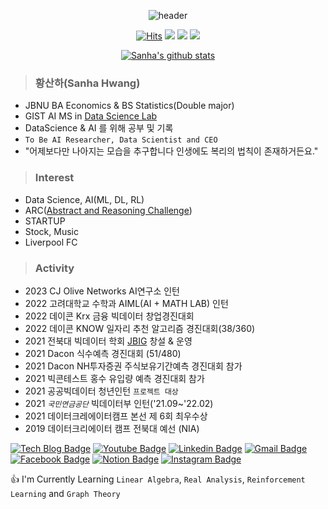 <div align=center>
  
![header](https://capsule-render.vercel.app/api?type=waving&color=8C&height=200&section=header&text=Sanha%20&fontSize=50&animation=twinkling&fontcolor=8B4513&descSize=100)
  
[![Hits](https://hits.seeyoufarm.com/api/count/incr/badge.svg?url=https%3A%2F%2Fgithub.com%2Fhsh6449%2Fhit-counter&count_bg=%23222C1B&title_bg=%235C5F64&icon=github.svg&icon_color=%23F0F4F0&title=hits&edge_flat=false)](https://hits.seeyoufarm.com)
  <img src="https://img.shields.io/badge/Python-3766AB?style=flat-square&logo=Python&logoColor=white"/> <img src="https://img.shields.io/badge/R Program-178DC3?style=flat-square&logo=R&logoColor=white"/> <img src="https://img.shields.io/badge/C++-00599C?style=flat-square&logo=Cplusplus&logoColor=white"/>
  
[![Sanha's github stats](https://github-readme-stats.vercel.app/api?username=hsh6449)](https://github.com/anuraghazra/github-readme-stats)

</div>
  
> ### 황산하(Sanha Hwang)
- JBNU BA Economics & BS Statistics(Double major)
- GIST AI MS in [Data Science Lab](https://sundong.kim/)
- DataScience & AI 를 위해 공부 및 기록
- `To Be AI Researcher, Data Scientist and CEO`
- "어제보다만 나아지는 모습을 추구합니다 인생에도 복리의 법칙이 존재하거든요."

> ### Interest
- Data Science, AI(ML, DL, RL)
- ARC([Abstract and Reasoning Challenge](https://www.kaggle.com/c/abstraction-and-reasoning-challenge)) 
- STARTUP
- Stock, Music
- Liverpool FC

> ### Activity
- 2023 CJ Olive Networks AI연구소 인턴
- 2022 고려대학교 수학과 AIML(AI + MATH LAB) 인턴
- 2022 데이콘 Krx 금융 빅데이터 창업경진대회
- 2022 데이콘 KNOW 일자리 추천 알고리즘 경진대회(38/360)
- 2021 전북대 빅데이터 학회 [JBIG](https://www.notion.so/sanhahwang/JBIG-JBNU-Big-data-AI-Group-c1f80728cac0471e9408f3b1f2322366?pvs=4) 창설 & 운영
- 2021 Dacon 식수예측 경진대회 (51/480)
- 2021 Dacon NH투자증권 주식보유기간예측 경진대회 참가
- 2021 빅콘테스트 홍수 유입량 예측 경진대회 참가
- 2021 공공빅데이터 청년인턴 `프로젝트 대상`
- 2021 *`국민연금공단`* 빅데이터부 인턴('21.09~'22.02)
- 2021 데이터크레에이터캠프 본선 제 6회 최우수상
- 2019 데이터크리에이터 캠프 전북대 예선 (NIA)

[![Tech Blog Badge](http://img.shields.io/badge/-Tech%20blog-black?style=flat-square&logo=github&link=)]()
[![Youtube Badge](https://img.shields.io/badge/Youtube-ff0000?style=flat-square&logo=youtube&link=https://www.youtube.com/@hsh6449able/)](https://www.youtube.com/@hsh6449able/)
[![Linkedin Badge](https://img.shields.io/badge/-LinkedIn-blue?style=flat-square&logo=Linkedin&logoColor=white&link=https://www.linkedin.com/in/sanha/)](https://www.linkedin.com/in/sanha/)
[![Gmail Badge](https://img.shields.io/badge/Gmail-d14836?style=flat-square&logo=Gmail&logoColor=white&link=mailto:hsh6449@gmail.com)](mailto:hsh6449@gmail.com)
[![Facebook Badge](https://img.shields.io/badge/facebook-1877f2?style=flat-square&logo=facebook&logoColor=white&link=https://www.facebook.com/sanha.hwang)](https://www.facebook.com/sanha.hwang)
[![Notion Badge](https://img.shields.io/badge/Notion-000000?style=flat-square&title_bg=%235C5F64&logo=Notion&logo_color=%23F0F4F0&link=https://https://sanhahwang.notion.site)](https://sanhahwang.notion.site)
[![Instagram Badge](https://img.shields.io/badge/Instagram-grey?style=flat-square&title_bg=%235C5F64&logo=Instagram&logo_color=%E4405F&link=https://https://www.instagram.com/sanaakkhj/)](https://www.instagram.com/sanaakkhj/)

:+1: I'm Currently Learning `Linear Algebra`, `Real Analysis`, `Reinforcement Learning` and `Graph Theory`

